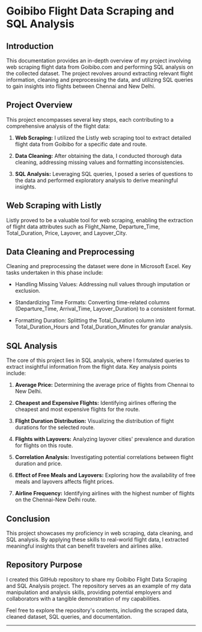 # Goibibo Flight Data Scraping and SQL Analysis

## Introduction

This documentation provides an in-depth overview of my project involving web scraping flight data from Goibibo.com and performing SQL analysis on the collected dataset. The project revolves around extracting relevant flight information, cleaning and preprocessing the data, and utilizing SQL queries to gain insights into flights between Chennai and New Delhi.

## Project Overview

This project encompasses several key steps, each contributing to a comprehensive analysis of the flight data:

1. **Web Scraping:** I utilized the Listly web scraping tool to extract detailed flight data from Goibibo for a specific date and route.

2. **Data Cleaning:** After obtaining the data, I conducted thorough data cleaning, addressing missing values and formatting inconsistencies.

3. **SQL Analysis:** Leveraging SQL queries, I posed a series of questions to the data and performed exploratory analysis to derive meaningful insights.

## Web Scraping with Listly

Listly proved to be a valuable tool for web scraping, enabling the extraction of flight data attributes such as Flight_Name, Departure_Time, Total_Duration, Price, Layover, and Layover_City.

## Data Cleaning and Preprocessing

Cleaning and preprocessing the dataset were done in Microsoft Excel. Key tasks undertaken in this phase include:

- Handling Missing Values: Addressing null values through imputation or exclusion.

- Standardizing Time Formats: Converting time-related columns (Departure_Time, Arrival_Time, Layover_Duration) to a consistent format.

- Formatting Duration: Splitting the Total_Duration column into Total_Duration_Hours and Total_Duration_Minutes for granular analysis.

## SQL Analysis

The core of this project lies in SQL analysis, where I formulated queries to extract insightful information from the flight data. Key analysis points include:

1. **Average Price:** Determining the average price of flights from Chennai to New Delhi.

2. **Cheapest and Expensive Flights:** Identifying airlines offering the cheapest and most expensive flights for the route.

3. **Flight Duration Distribution:** Visualizing the distribution of flight durations for the selected route.

4. **Flights with Layovers:** Analyzing layover cities' prevalence and duration for flights on this route.

5. **Correlation Analysis:** Investigating potential correlations between flight duration and price.

6. **Effect of Free Meals and Layovers:** Exploring how the availability of free meals and layovers affects flight prices.

7. **Airline Frequency:** Identifying airlines with the highest number of flights on the Chennai-New Delhi route.

## Conclusion

This project showcases my proficiency in web scraping, data cleaning, and SQL analysis. By applying these skills to real-world flight data, I extracted meaningful insights that can benefit travelers and airlines alike.

## Repository Purpose

I created this GitHub repository to share my Goibibo Flight Data Scraping and SQL Analysis project. The repository serves as an example of my data manipulation and analysis skills, providing potential employers and collaborators with a tangible demonstration of my capabilities.

Feel free to explore the repository's contents, including the scraped data, cleaned dataset, SQL queries, and documentation.

---
